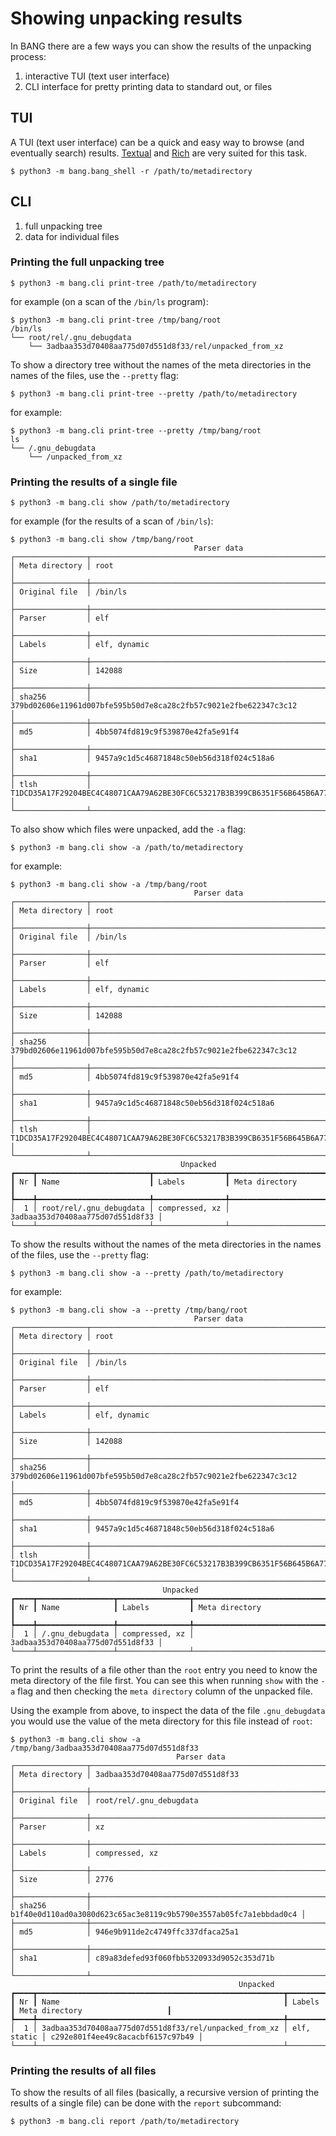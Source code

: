 # Showing unpacking results

In BANG there are a few ways you can show the results of the unpacking process:

1. interactive TUI (text user interface)
2. CLI interface for pretty printing data to standard out, or files

## TUI

A TUI (text user interface) can be a quick and easy way to browse (and
eventually search) results. [Textual][textual] and [Rich][rich] are very
suited for this task.

```
$ python3 -m bang.bang_shell -r /path/to/metadirectory
```

## CLI

1. full unpacking tree
2. data for individual files

### Printing the full unpacking tree

```
$ python3 -m bang.cli print-tree /path/to/metadirectory
```

for example (on a scan of the `/bin/ls` program):

```
$ python3 -m bang.cli print-tree /tmp/bang/root
/bin/ls
└── root/rel/.gnu_debugdata
    └── 3adbaa353d70408aa775d07d551d8f33/rel/unpacked_from_xz
```

To show a directory tree without the names of the meta directories in the
names of the files, use the `--pretty` flag:

```
$ python3 -m bang.cli print-tree --pretty /path/to/metadirectory
```

for example:

```
$ python3 -m bang.cli print-tree --pretty /tmp/bang/root
ls
└── /.gnu_debugdata
    └── /unpacked_from_xz
```

### Printing the results of a single file

```
$ python3 -m bang.cli show /path/to/metadirectory
```

for example (for the results of a scan of `/bin/ls`):

```
$ python3 -m bang.cli show /tmp/bang/root
                                         Parser data
┌────────────────┬──────────────────────────────────────────────────────────────────────────┐
│ Meta directory │ root                                                                     │
├────────────────┼──────────────────────────────────────────────────────────────────────────┤
│ Original file  │ /bin/ls                                                                  │
├────────────────┼──────────────────────────────────────────────────────────────────────────┤
│ Parser         │ elf                                                                      │
├────────────────┼──────────────────────────────────────────────────────────────────────────┤
│ Labels         │ elf, dynamic                                                             │
├────────────────┼──────────────────────────────────────────────────────────────────────────┤
│ Size           │ 142088                                                                   │
├────────────────┼──────────────────────────────────────────────────────────────────────────┤
│ sha256         │ 379bd02606e11961d007bfe595b50d7e8ca28c2fb57c9021e2fbe622347c3c12         │
├────────────────┼──────────────────────────────────────────────────────────────────────────┤
│ md5            │ 4bb5074fd819c9f539870e42fa5e91f4                                         │
├────────────────┼──────────────────────────────────────────────────────────────────────────┤
│ sha1           │ 9457a9c1d5c46871848c50eb56d318f024c518a6                                 │
├────────────────┼──────────────────────────────────────────────────────────────────────────┤
│ tlsh           │ T1DCD35A17F29204BEC4C48071CAA79A62BE30FC6C53217B3B399CB6351F56B645B6A770 │
└────────────────┴──────────────────────────────────────────────────────────────────────────┘
```

To also show which files were unpacked, add the `-a` flag:

```
$ python3 -m bang.cli show -a /path/to/metadirectory
```

for example:

```
$ python3 -m bang.cli show -a /tmp/bang/root
                                         Parser data
┌────────────────┬──────────────────────────────────────────────────────────────────────────┐
│ Meta directory │ root                                                                     │
├────────────────┼──────────────────────────────────────────────────────────────────────────┤
│ Original file  │ /bin/ls                                                                  │
├────────────────┼──────────────────────────────────────────────────────────────────────────┤
│ Parser         │ elf                                                                      │
├────────────────┼──────────────────────────────────────────────────────────────────────────┤
│ Labels         │ elf, dynamic                                                             │
├────────────────┼──────────────────────────────────────────────────────────────────────────┤
│ Size           │ 142088                                                                   │
├────────────────┼──────────────────────────────────────────────────────────────────────────┤
│ sha256         │ 379bd02606e11961d007bfe595b50d7e8ca28c2fb57c9021e2fbe622347c3c12         │
├────────────────┼──────────────────────────────────────────────────────────────────────────┤
│ md5            │ 4bb5074fd819c9f539870e42fa5e91f4                                         │
├────────────────┼──────────────────────────────────────────────────────────────────────────┤
│ sha1           │ 9457a9c1d5c46871848c50eb56d318f024c518a6                                 │
├────────────────┼──────────────────────────────────────────────────────────────────────────┤
│ tlsh           │ T1DCD35A17F29204BEC4C48071CAA79A62BE30FC6C53217B3B399CB6351F56B645B6A770 │
└────────────────┴──────────────────────────────────────────────────────────────────────────┘
                                      Unpacked
┏━━━━┳━━━━━━━━━━━━━━━━━━━━━━━━━┳━━━━━━━━━━━━━━━━┳━━━━━━━━━━━━━━━━━━━━━━━━━━━━━━━━━━┓
┃ Nr ┃ Name                    ┃ Labels         ┃ Meta directory                   ┃
┡━━━━╇━━━━━━━━━━━━━━━━━━━━━━━━━╇━━━━━━━━━━━━━━━━╇━━━━━━━━━━━━━━━━━━━━━━━━━━━━━━━━━━┩
│  1 │ root/rel/.gnu_debugdata │ compressed, xz │ 3adbaa353d70408aa775d07d551d8f33 │
└────┴─────────────────────────┴────────────────┴──────────────────────────────────┘
```

To show the results without the names of the meta directories in the names
of the files, use the `--pretty` flag:

```
$ python3 -m bang.cli show -a --pretty /path/to/metadirectory
```

for example:

```
$ python3 -m bang.cli show -a --pretty /tmp/bang/root
                                         Parser data
┌────────────────┬──────────────────────────────────────────────────────────────────────────┐
│ Meta directory │ root                                                                     │
├────────────────┼──────────────────────────────────────────────────────────────────────────┤
│ Original file  │ /bin/ls                                                                  │
├────────────────┼──────────────────────────────────────────────────────────────────────────┤
│ Parser         │ elf                                                                      │
├────────────────┼──────────────────────────────────────────────────────────────────────────┤
│ Labels         │ elf, dynamic                                                             │
├────────────────┼──────────────────────────────────────────────────────────────────────────┤
│ Size           │ 142088                                                                   │
├────────────────┼──────────────────────────────────────────────────────────────────────────┤
│ sha256         │ 379bd02606e11961d007bfe595b50d7e8ca28c2fb57c9021e2fbe622347c3c12         │
├────────────────┼──────────────────────────────────────────────────────────────────────────┤
│ md5            │ 4bb5074fd819c9f539870e42fa5e91f4                                         │
├────────────────┼──────────────────────────────────────────────────────────────────────────┤
│ sha1           │ 9457a9c1d5c46871848c50eb56d318f024c518a6                                 │
├────────────────┼──────────────────────────────────────────────────────────────────────────┤
│ tlsh           │ T1DCD35A17F29204BEC4C48071CAA79A62BE30FC6C53217B3B399CB6351F56B645B6A770 │
└────────────────┴──────────────────────────────────────────────────────────────────────────┘
                                  Unpacked
┏━━━━┳━━━━━━━━━━━━━━━━━┳━━━━━━━━━━━━━━━━┳━━━━━━━━━━━━━━━━━━━━━━━━━━━━━━━━━━┓
┃ Nr ┃ Name            ┃ Labels         ┃ Meta directory                   ┃
┡━━━━╇━━━━━━━━━━━━━━━━━╇━━━━━━━━━━━━━━━━╇━━━━━━━━━━━━━━━━━━━━━━━━━━━━━━━━━━┩
│  1 │ /.gnu_debugdata │ compressed, xz │ 3adbaa353d70408aa775d07d551d8f33 │
└────┴─────────────────┴────────────────┴──────────────────────────────────┘
```

To print the results of a file other than the `root` entry you need to know the
meta directory of the file first. You can see this when running `show` with the
`-a` flag and then checking the `meta directory` column of the unpacked file.

Using the example from above, to inspect the data of the file `.gnu_debugdata`
you would use the value of the meta directory for this file instead of `root`:

```
$ python3 -m bang.cli show -a /tmp/bang/3adbaa353d70408aa775d07d551d8f33
                                     Parser data
┌────────────────┬──────────────────────────────────────────────────────────────────┐
│ Meta directory │ 3adbaa353d70408aa775d07d551d8f33                                 │
├────────────────┼──────────────────────────────────────────────────────────────────┤
│ Original file  │ root/rel/.gnu_debugdata                                          │
├────────────────┼──────────────────────────────────────────────────────────────────┤
│ Parser         │ xz                                                               │
├────────────────┼──────────────────────────────────────────────────────────────────┤
│ Labels         │ compressed, xz                                                   │
├────────────────┼──────────────────────────────────────────────────────────────────┤
│ Size           │ 2776                                                             │
├────────────────┼──────────────────────────────────────────────────────────────────┤
│ sha256         │ b1f40e0d110ad0a3080d623c65ac3e8119c9b5790e3557ab05fc7a1ebbdad0c4 │
├────────────────┼──────────────────────────────────────────────────────────────────┤
│ md5            │ 946e9b911de2c4749ffc337dfaca25a1                                 │
├────────────────┼──────────────────────────────────────────────────────────────────┤
│ sha1           │ c89a83defed93f060fbb5320933d9052c353d71b                         │
└────────────────┴──────────────────────────────────────────────────────────────────┘
                                                   Unpacked
┏━━━━┳━━━━━━━━━━━━━━━━━━━━━━━━━━━━━━━━━━━━━━━━━━━━━━━━━━━━━━━┳━━━━━━━━━━━━━┳━━━━━━━━━━━━━━━━━━━━━━━━━━━━━━━━━━┓
┃ Nr ┃ Name                                                  ┃ Labels      ┃ Meta directory                   ┃
┡━━━━╇━━━━━━━━━━━━━━━━━━━━━━━━━━━━━━━━━━━━━━━━━━━━━━━━━━━━━━━╇━━━━━━━━━━━━━╇━━━━━━━━━━━━━━━━━━━━━━━━━━━━━━━━━━┩
│  1 │ 3adbaa353d70408aa775d07d551d8f33/rel/unpacked_from_xz │ elf, static │ c292e801f4ee49c8acacbf6157c97b49 │
└────┴───────────────────────────────────────────────────────┴─────────────┴──────────────────────────────────┘
```

### Printing the results of all files

To show the results of all files (basically, a recursive version of printing
the results of a single file) can be done with the `report` subcommand:

```
$ python3 -m bang.cli report /path/to/metadirectory
```

[rich]:https://github.com/Textualize/rich
[textual]:https://github.com/Textualize/textual
